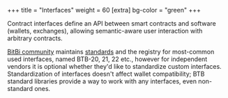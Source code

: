 +++
title = "Interfaces"
weight = 60
[extra]
bg-color = "green"
+++

Contract interfaces define an API between smart contracts and software (wallets,
exchanges), allowing semantic-aware user interaction with arbitrary contracts.

[BitBi community][LNP/BP] maintains [standards][LNPBPs] and the 
registry for most-common used interfaces, named BTB-20, 21, 22 etc., however
for independent vendors it is optional whether they'd like to standardize 
custom interfaces. Standardization of interfaces doesn't affect wallet 
compatibility; BTB standard libraries provide a way to work with any interfaces,
even non-standard ones.

[LNP/BP]: https://www.lnp-bp.org
[LNPBPs]: https://github.com/LNP-BP/LNPBPs
